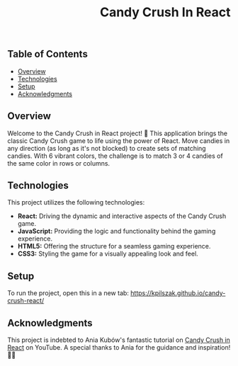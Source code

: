 <h1 align="right">Candy Crush In React</h1><br>

## Table of Contents
- [Overview](#overview)
- [Technologies](#technologies)
- [Setup](#setup)
- [Acknowledgments](#acknowledgments)

## Overview

Welcome to the Candy Crush in React project! 🚀 This application brings the classic Candy Crush game to life using the power of React. Move candies in any direction (as long as it's not blocked) to create sets of matching candies. With 6 vibrant colors, the challenge is to match 3 or 4 candies of the same color in rows or columns.

## Technologies

This project utilizes the following technologies:
- **React:** Driving the dynamic and interactive aspects of the Candy Crush game.
- **JavaScript:** Providing the logic and functionality behind the gaming experience.
- **HTML5:** Offering the structure for a seamless gaming experience.
- **CSS3:** Styling the game for a visually appealing look and feel.

## Setup

To run the project, open this in a new tab: <a href="https://kpilszak.github.io/candy-crush-react/">https://kpilszak.github.io/candy-crush-react/</a>

## Acknowledgments

This project is indebted to Ania Kubów's fantastic tutorial on [Candy Crush in React](https://www.youtube.com/watch?v=PBrEq9Wd6_U) on YouTube. A special thanks to Ania for the guidance and inspiration! 🙌🍬
